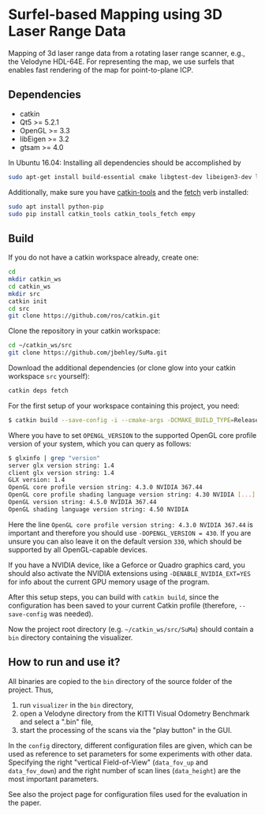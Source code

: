 # Surfel-based Mapping using 3D Laser Range Data

Mapping of 3d laser range data from a rotating laser range scanner, e.g., the Velodyne HDL-64E.
For representing the map, we use surfels that enables fast rendering of the map for point-to-plane ICP.


##  Dependencies

* catkin
* Qt5 >= 5.2.1
* OpenGL >= 3.3
* libEigen >= 3.2
* gtsam >= 4.0

In Ubuntu 16.04: Installing all dependencies should be accomplished by
```bash
sudo apt-get install build-essential cmake libgtest-dev libeigen3-dev libboost-all-dev qtbase5-dev libglew-dev libqt5libqgtk2 catkin
```

Additionally, make sure you have [catkin-tools](https://catkin-tools.readthedocs.io/en/latest/) and the [fetch](https://github.com/Photogrammetry-Robotics-Bonn/catkin_tools_fetch) verb installed:
```bash
sudo apt install python-pip
sudo pip install catkin_tools catkin_tools_fetch empy
```

## Build

If you do not have a catkin workspace already, create one:
```bash
cd
mkdir catkin_ws
cd catkin_ws
mkdir src
catkin init
cd src
git clone https://github.com/ros/catkin.git
```
Clone the repository in your catkin workspace:
```bash
cd ~/catkin_ws/src
git clone https://github.com/jbehley/SuMa.git
```
Download the additional dependencies (or clone glow into your catkin workspace `src` yourself):
```bash
catkin deps fetch
```

For the first setup of your workspace containing this project, you need:
  ```bash
$ catkin build --save-config -i --cmake-args -DCMAKE_BUILD_TYPE=Release -DOPENGL_VERSION=430 -DENABLE_NVIDIA_EXT=YES
  ```
  Where you have to set `OPENGL_VERSION` to the supported OpenGL core profile version of your system, which you can query as follows:

```bash
$ glxinfo | grep "version"
server glx version string: 1.4
client glx version string: 1.4
GLX version: 1.4
OpenGL core profile version string: 4.3.0 NVIDIA 367.44
OpenGL core profile shading language version string: 4.30 NVIDIA [...]
OpenGL version string: 4.5.0 NVIDIA 367.44
OpenGL shading language version string: 4.50 NVIDIA
```

 Here the line `OpenGL core profile version string: 4.3.0 NVIDIA 367.44` is important and therefore you should use `-DOPENGL_VERSION = 430`. If you are unsure you can also leave it on the default version `330`, which should be supported by all OpenGL-capable devices.

 If you have a NVIDIA device, like a Geforce or Quadro graphics card, you should also activate the NVIDIA extensions using `-DENABLE_NVIDIA_EXT=YES` for info about the current GPU memory usage of the program.

 After this setup steps, you can build with `catkin build`, since the configuration has been saved to your current Catkin profile (therefore, `--save-config` was needed).
 
 Now the project root directory (e.g. `~/catkin_ws/src/SuMa`) should contain a `bin` directory containing the visualizer.

## How to run and use it?

All binaries are copied to the `bin` directory of the source folder of the project. Thus,
1. run `visualizer` in the `bin` directory,
2. open a Velodyne directory from the KITTI Visual Odometry Benchmark and select a ".bin" file,
3. start the processing of the scans via the "play button" in the GUI.

In the `config` directory, different configuration files are given, which can be used as reference to set parameters for some experiments with other data. Specifying the right "vertical Field-of-View" (`data_fov_up` and `data_fov_down`) and the right number of scan lines (`data_height`) are the most important parameters.

See also the project page for configuration files used for the evaluation in the paper.

